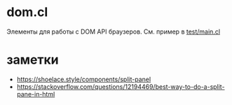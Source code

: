 # dom.cl
Элементы для работы с DOM API браузеров.
См. пример в [test/main.cl](test/main.cl)

# заметки
* https://shoelace.style/components/split-panel
* https://stackoverflow.com/questions/12194469/best-way-to-do-a-split-pane-in-html
